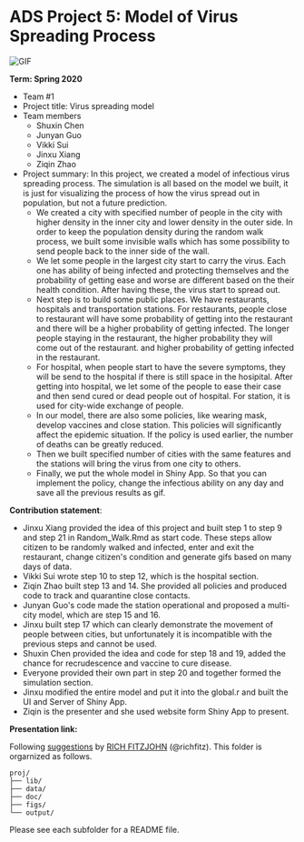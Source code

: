 # ADS Project 5: Model of Virus Spreading Process

![GIF](output/output.gif)

**Term: Spring 2020**
+ Team #1
+ Project title: Virus spreading model
+ Team members
	+ Shuxin Chen
	+ Junyan Guo
	+ Vikki Sui
	+ Jinxu Xiang
	+ Ziqin Zhao
+ Project summary: In this project, we created a model of infectious virus spreading process. The simulation is all based on the model we built, it is just for visualizing the process of how the virus spread out in population, but not a future prediction.
  + We created a city with specified number of people in the city with higher density in the inner city and lower density in the outer side. In order to keep the population density during the random walk process, we built some invisible walls which has some possibility to send people back to the inner side of the wall.
  + We let some people in the largest city start to carry the virus. Each one has ability of being infected and protecting themselves and the probability of getting ease and worse are different based on the their health condition. After having these, the virus start to spread out.
  + Next step is to build some public places. We have restaurants, hospitals and transportation stations. For restaurants, people close to restaurant will have some probability of getting into the restaurant and there will be a higher probability of getting infected. The longer people staying in the restaurant, the higher probability they will come out of the restaurant. and higher probability of getting infected in the restaurant. 
  + For hospital, when people start to have the severe symptoms, they will be send to the hospital if there is still space in the hosipital. After getting into hospital, we let some of the people to ease their case and then send cured or dead people out of hospital. For station, it is used for city-wide exchange of people.
  + In our model, there are also some policies, like wearing mask, develop vaccines and close station. This policies will significantly affect the epidemic situation. If the policy is used earlier, the number of deaths can be greatly reduced.
  + Then we built specified number of cities with the same features and the stations will bring the virus from one city to others. 
  + Finally, we put the whole model in Shiny App. So that you can implement the policy, change the infectious ability on any day and save all the previous results as gif.
	
**Contribution statement**: 
  + Jinxu Xiang provided the idea of this project and built step 1 to step 9 and step 21 in Random_Walk.Rmd as start code. These steps allow citizen to be randomly walked and infected, enter and exit the restaurant, change citizen's condition and generate gifs based on many days of data.
  + Vikki Sui wrote step 10 to step 12, which is the hospital section. 
  + Ziqin Zhao built step 13 and 14. She provided all policies and produced code to track and quarantine close contacts. 
  + Junyan Guo's code made the station operational and proposed a multi-city model, which are step 15 and 16. 
  + Jinxu built step 17 which can clearly demonstrate the movement of people between cities, but unfortunately it is incompatible with the previous steps and cannot be used. 
  + Shuxin Chen provided the idea and code for step 18 and 19, added the chance for recrudescence and vaccine to cure disease. 
  + Everyone provided their own part in step 20 and together formed the simulation section.
  + Jinxu modified the entire model and put it into the global.r and built the UI and Server of Shiny App. 
  + Ziqin is the presenter and she used website form Shiny App to present.

**Presentation link:** 

Following [suggestions](http://nicercode.github.io/blog/2013-04-05-projects/) by [RICH FITZJOHN](http://nicercode.github.io/about/#Team) (@richfitz). This folder is orgarnized as follows.

```
proj/
├── lib/
├── data/
├── doc/
├── figs/
└── output/
```

Please see each subfolder for a README file.
